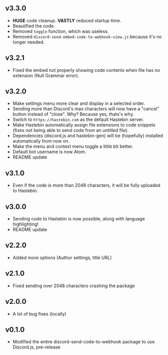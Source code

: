 ## v3.3.0
* **HUGE** code cleanup. **VASTLY** reduced startup time.
* Beautified the code.
* Removed `toggle` function, which was useless.
* Removed `discord-send-embed-code-to-webhook-view.js` because it's no longer needed.

## v3.2.1
* Fixed the embed not properly showing code contents when file has no extension (Null Grammar error).

## v3.2.0
* Make settings menu more clear and display in a selected order.
* Sending more than Discord's max characters will now have a "cancel" button instead of "close". Why? Because yes, thats's why.
* Switch to `https://hastebin.com` as the default Hastebin server.
* Make Hastebin automatically assign file extensions to code snippets (fixes not being able to send code from an untitled file).
* Dependencies (discord.js and hastebin-gen) will be (hopefully) installed automatically from now on.
* Make the menu and context menu toggle a little bit better.
* Default bot username is now Atom.
* README update

## v3.1.0
* Even if the code is more than 2048 characters, it will be fully uploaded to Hastebin.

## v3.0.0
* Sending code to Hastebin is now possible, along with language highlighting!
* README update

## v2.2.0
* Added more options (Author settings, title URL)

## v2.1.0
* Fixed sending over 2048 characters crashing the package

## v2.0.0
* A lot of bug fixes (locally)

## v0.1.0
* Modified the entire discord-send-code-to-webhook package to use Discord.js, pre-release
